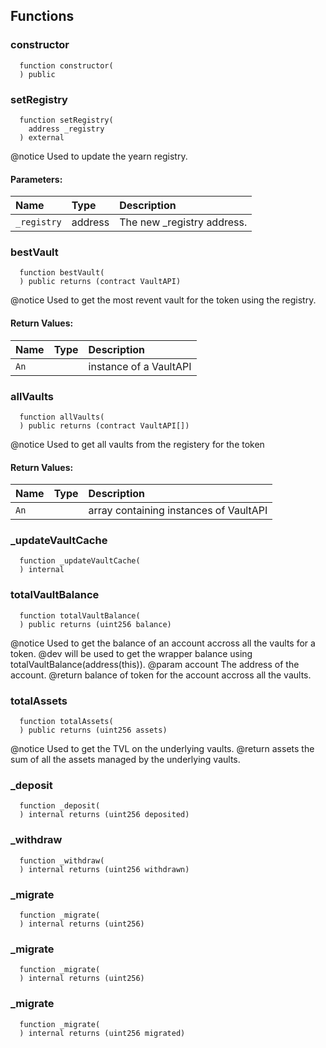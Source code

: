 



## Functions
### constructor
```solidity
  function constructor(
  ) public
```




### setRegistry
```solidity
  function setRegistry(
    address _registry
  ) external
```
@notice
 Used to update the yearn registry.


#### Parameters:
| Name | Type | Description                                                          |
| :--- | :--- | :------------------------------------------------------------------- |
|`_registry` | address | The new _registry address.

### bestVault
```solidity
  function bestVault(
  ) public returns (contract VaultAPI)
```
@notice
 Used to get the most revent vault for the token using the registry.



#### Return Values:
| Name                           | Type          | Description                                                                  |
| :----------------------------- | :------------ | :--------------------------------------------------------------------------- |
|`An`|  | instance of a VaultAPI
### allVaults
```solidity
  function allVaults(
  ) public returns (contract VaultAPI[])
```
@notice
 Used to get all vaults from the registery for the token



#### Return Values:
| Name                           | Type          | Description                                                                  |
| :----------------------------- | :------------ | :--------------------------------------------------------------------------- |
|`An`|  | array containing instances of VaultAPI
### _updateVaultCache
```solidity
  function _updateVaultCache(
  ) internal
```




### totalVaultBalance
```solidity
  function totalVaultBalance(
  ) public returns (uint256 balance)
```
@notice
 Used to get the balance of an account accross all the vaults for a token.
 @dev will be used to get the wrapper balance using totalVaultBalance(address(this)).
 @param account The address of the account.
 @return balance of token for the account accross all the vaults.



### totalAssets
```solidity
  function totalAssets(
  ) public returns (uint256 assets)
```
@notice
 Used to get the TVL on the underlying vaults.
 @return assets the sum of all the assets managed by the underlying vaults.



### _deposit
```solidity
  function _deposit(
  ) internal returns (uint256 deposited)
```




### _withdraw
```solidity
  function _withdraw(
  ) internal returns (uint256 withdrawn)
```




### _migrate
```solidity
  function _migrate(
  ) internal returns (uint256)
```




### _migrate
```solidity
  function _migrate(
  ) internal returns (uint256)
```




### _migrate
```solidity
  function _migrate(
  ) internal returns (uint256 migrated)
```




